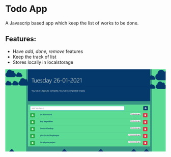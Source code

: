 # Todo App
A Javascrip based app which keep the list of works to be done.
## Features:
- Have *add, done, remove* features
- Keep the track of list
- Stores locally in localstorage

![Alt text](img.png?raw=true "Title")
